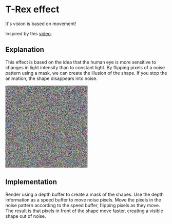 # T-Rex effect

It's vision is based on movement!

Inspired by this [video](https://www.youtube.com/watch?v=RNhiT-SmR1Q).


## Explanation

This effect is based on the idea that the human eye is more sensitive to changes in light intensity than to constant light. By flipping pixels of a noise pattern using a mask, we can create the illusion of the shape. If you stop the animation, the shape disappears into noise.

![Demo of the T-Rex effect, a static heart shape](demo_heart.webp)

## Implementation

Render using a depth buffer to create a mask of the shapes. Use the depth information as a speed buffer to move noise pixels. Move the pixels in the noise pattern according to the speed buffer, flipping pixels as they move. The result is that pixels in front of the shape move faster, creating a visible shape out of noise.
